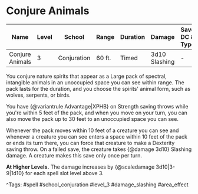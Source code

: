 # Conjure Animals

| Name | Level | School | Range | Duration | Damage | Save DC & Type |
|------|-------|--------|-------|----------|--------|----------------|
| Conjure Animals | 3 | Conjuration | 60 ft. | Timed | 3d10 Slashing | - |

You conjure nature spirits that appear as a Large pack of spectral, intangible animals in an unoccupied space you can see within range. The pack lasts for the duration, and you choose the spirits' animal form, such as wolves, serpents, or birds.

You have {@variantrule Advantage|XPHB} on Strength saving throws while you're within 5 feet of the pack, and when you move on your turn, you can also move the pack up to 30 feet to an unoccupied space you can see.

Whenever the pack moves within 10 feet of a creature you can see and whenever a creature you can see enters a space within 10 feet of the pack or ends its turn there, you can force that creature to make a Dexterity saving throw. On a failed save, the creature takes {@damage 3d10} Slashing damage. A creature makes this save only once per turn.

**At Higher Levels.** The damage increases by {@scaledamage 3d10|3-9|1d10} for each spell slot level above 3.

^Tags: #spell #school_conjuration #level_3 #damage_slashing #area_effect